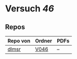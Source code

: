 # Versuch *46*

## Repos

|       Repo von       |                          Ordner                           |PDFs|
|----------------------|-----------------------------------------------------------|----|
|[dlmsr](../repo/dlmsr)|[V046](https://github.com/dlmsr/praktikum/tree/master/V046)|–   |
